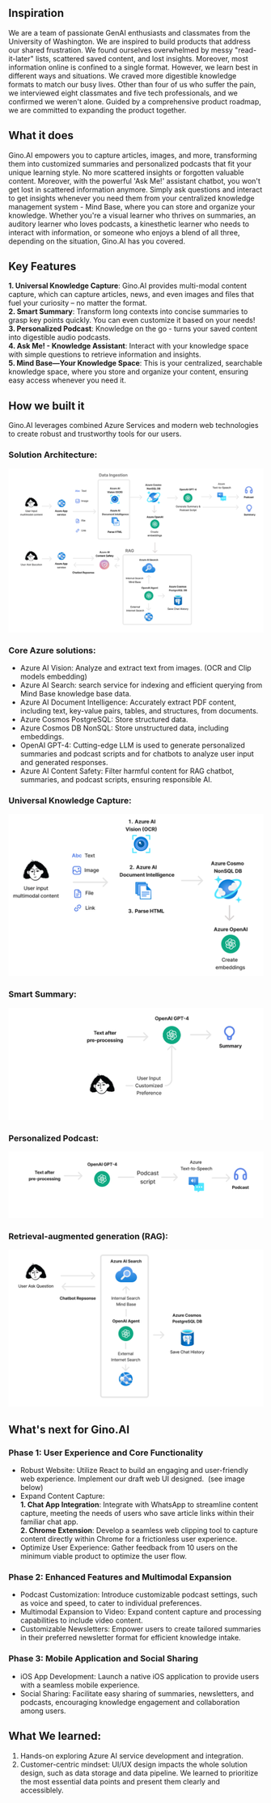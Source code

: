 ## Inspiration
We are a team of passionate GenAI enthusiasts and classmates from the University of Washington. We are inspired to build products that address our shared frustration. 
We found ourselves overwhelmed by messy "read-it-later" lists, scattered saved content, and lost insights. Moreover, most information online is confined to a single format. However, we learn best in different ways and situations. We craved more digestible knowledge formats to match our busy lives.
Other than four of us who suffer the pain, we interviewed eight classmates and five tech professionals, and we confirmed we weren't alone.
Guided by a comprehensive product roadmap, we are committed to expanding the product together.

## What it does
Gino.AI empowers you to capture articles, images, and more, transforming them into customized summaries and personalized podcasts that fit your unique learning style. No more scattered insights or forgotten valuable content.
Moreover, with the powerful 'Ask Me!' assistant chatbot, you won't get lost in scattered information anymore. Simply ask questions and interact to get insights whenever you need them from your centralized knowledge management system - Mind Base, where you can store and organize your knowledge.
Whether you're a visual learner who thrives on summaries, an auditory learner who loves podcasts, a kinesthetic learner who needs to interact with information, or someone who enjoys a blend of all three, depending on the situation, Gino.AI has you covered.
## Key Features <br>
**1. Universal Knowledge Capture**:  Gino.AI provides multi-modal content capture, which can capture articles, news, and even images and files that fuel your curiosity – no matter the format.  
**2. Smart Summary**:  Transform long contexts into concise summaries to grasp key points quickly. You can even customize it based on your needs!  
**3. Personalized Podcast**:
Knowledge on the go - turns your saved content into digestible audio podcasts.  
**4. Ask Me! - Knowledge Assistant**:
Interact with your knowledge space with simple questions to retrieve information and insights.  
**5. Mind Base—Your Knowledge Space**:
This is your centralized, searchable knowledge space, where you store and organize your content, ensuring easy access whenever you need it.  

## How we built it
Gino.AI leverages combined Azure Services and modern web technologies to create robust and trustworthy tools for our users. <br>
### Solution Architecture: <br>
![architecture](https://github.com/aiearthhack/gino/blob/main/Gino.AI%20general.png)
### Core Azure solutions:
* Azure AI Vision: Analyze and extract text from images. (OCR and Clip models embedding)<br>
* Azure AI Search: search service for indexing and efficient querying from Mind Base knowledge base data.<br>
* Azure AI Document Intelligence: Accurately extract PDF content, including text, key-value pairs, tables, and structures, from documents.<br>
* Azure Cosmos PostgreSQL: Store structured data. <br>
* Azure Cosmos DB NonSQL: Store unstructured data, including embeddings.<br>
* OpenAI GPT-4: Cutting-edge LLM is used to generate personalized summaries and podcast scripts and for chatbots to analyze user input and generated responses.<br>
* Azure AI Content Safety: Filter harmful content for RAG chatbot, summaries, and podcast scripts, ensuring responsible AI.
### Universal Knowledge Capture:
![architecture](https://github.com/aiearthhack/gino/blob/main/Gino.AI_%20Capture.png)
### Smart Summary:
![architecture](https://github.com/aiearthhack/gino/blob/main/Gino.AI_summary.png)
### Personalized Podcast:
![architecture](https://github.com/aiearthhack/gino/blob/main/Gino.AI_podcast.png)
### Retrieval-augmented generation (RAG):
![architecture](https://github.com/aiearthhack/gino/blob/main/Gino.AI_RAG.png)


## What's next for Gino.AI
### Phase 1: User Experience and Core Functionality<br>
* Robust Website: Utilize React to build an engaging and user-friendly web experience. Implement our draft web UI designed.  (see image below)<br>
* Expand Content Capture: <br>
  **1. Chat App Integration**: Integrate with WhatsApp to streamline content capture, meeting the needs of users who save article links within their familiar chat app. <br>
  **2. Chrome Extension**: Develop a seamless web clipping tool to capture content directly within Chrome for a frictionless user experience.  <br>
* Optimize User Experience: Gather feedback from 10 users on the minimum viable product to optimize the user flow.  <br>
### Phase 2: Enhanced Features and Multimodal Expansion<br>
* Podcast Customization: Introduce customizable podcast settings, such as voice and speed, to cater to individual preferences.  <br>
* Multimodal Expansion to Video: Expand content capture and processing capabilities to include video content.  <br>
* Customizable Newsletters: Empower users to create tailored summaries in their preferred newsletter format for efficient knowledge intake.  <br>
### Phase 3: Mobile Application and Social Sharing <br>
* iOS App Development: Launch a native iOS application to provide users with a seamless mobile experience.  <br>
* Social Sharing: Facilitate easy sharing of summaries, newsletters, and podcasts, encouraging knowledge engagement and collaboration among users.  <br>

## What We learned: 
1. Hands-on exploring Azure AI service development and integration. <br>
2. Customer-centric mindset: UI/UX design impacts the whole solution design, such as data storage and data pipeline. We learned to prioritize the most essential data points and present them clearly and accessiblely. <br>
